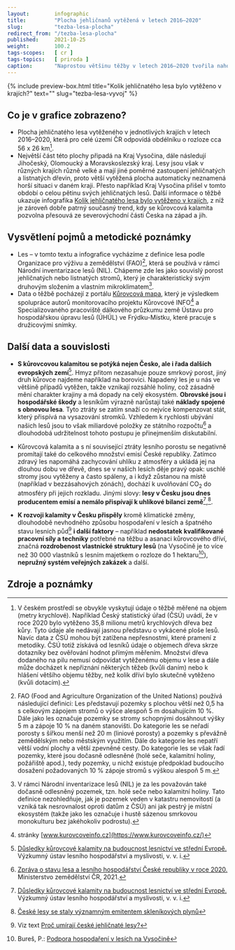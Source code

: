 ```yaml
---
layout:        infographic
title:         "Plocha jehličnanů vytěžená v letech 2016–2020"
slug:          "tezba-lesa-plocha"
redirect_from: "/tezba-lesa-plocha"
published:     2021-10-25
weight:        100.2
tags-scopes:   [ cr ]
tags-topics:   [ priroda ]
caption:       "Naprostou většinu těžby v letech 2016–2020 tvořila nahodilá těžba, která je převážně spojena s kůrovcovou kalamitou. Těžil se hlavně smrk a nejvíce postižen byl Kraj Vysočina a také Olomoucký a Moravskoslezský kraj."
---
```


{% include preview-box.html
    title="Kolik jehličnatého lesa bylo vytěženo v krajích?"
    text=""
    slug="tezba-lesa-vyvoj"
%}

## Co je v grafice zobrazeno?

- Plocha jehličnatého lesa vytěženého v jednotlivých krajích v letech 2016–2020, která pro celé území ČR odpovídá obdélníku o rozloze cca 56 x 26 km[^1].
- Největší část této plochy připadá na Kraj Vysočina, dále následují Jihočeský, Olomoucký a Moravskoslezský kraj. Lesy jsou však v různých krajích různě velké a mají jiné poměrné zastoupení jehličnatých a listnatých dřevin, proto větší vytěžená plocha automaticky neznamená horší situaci v daném kraji. Přesto například Kraj Vysočina přišel v tomto období o celou pětinu svých jehličnatých lesů. Další informace o těžbě ukazuje infografika [Kolik jehličnatého lesa bylo vytěženo v krajích](/infografiky/tezba-lesa-vyvoj), z níž je zároveň dobře patrný současný trend, kdy se kůrovcová kalamita pozvolna přesouvá ze severovýchodní části Česka na západ a jih.

## Vysvětlení pojmů a metodické poznámky

- Les – v tomto textu a infografice vycházíme z definice lesa podle Organizace pro výživu a zemědělství (FAO)[^10], která se používá v rámci Národní inventarizace lesů (NIL). Chápeme zde les jako souvislý porost jehličnatých nebo listnatých stromů, který je charakteristický svým druhovým složením a vlastním mikroklimatem[^11].
- Data o těžbě pocházejí z portálu [Kůrovcová mapa](https://www.kurovcovamapa.cz/), který je výsledkem spolupráce autorů monitorovacího projektu Kůrovcové INFO[^12] a Specializovaného pracoviště dálkového průzkumu země Ústavu pro hospodářskou úpravu lesů (ÚHÚL) ve Frýdku-Místku, které pracuje s družicovými snímky.

## Další data a souvislosti

- **S kůrovcovou kalamitou se potýká nejen Česko, ale i řada dalších evropských zemí**[^2]. Hmyz přitom nezasahuje pouze smrkový porost, jiný druh kůrovce najdeme například na borovici. Napadený les je u nás ve většině případů vytěžen, takže vznikají rozsáhlé holiny, což zásadně mění charakter krajiny a má dopady na celý ekosystém. **Obrovské jsou i hospodářské škody** a lesníkům výrazně narůstají také **náklady spojené s obnovou lesa**. Tyto ztráty se zatím snaží co nejvíce kompenzovat stát, který přispívá na vysazování stromků. Vzhledem k rychlosti ubývání našich lesů jsou to však miliardové položky ze státního rozpočtu[^3] a dlouhodobá udržitelnost tohoto postupu je přinejmenším diskutabilní.
- Kůrovcová kalamita a s ní související ztráty lesního porostu se negativně promítají také do celkového množství emisí České republiky. Zatímco zdravý les napomáhá zachycování uhlíku z atmosféry a ukládá jej na dlouhou dobu ve dřevě, dnes se v našich lesích děje pravý opak: uschlé stromy jsou vytěženy a často spáleny, a i když zůstanou na místě (například v bezzásahových zónách), dochází k uvolňování CO<sub>2</sub> do atmosféry při jejich rozkladu. Jinými slovy: **lesy v Česku jsou dnes producentem emisí a nemálo přispívají k uhlíkové bilanci země**[^2],[^4].

- **K rozvoji kalamity v Česku přispěly** kromě klimatické změny, dlouhodobě nevhodného způsobu hospodaření v lesích a špatného stavu lesních půd[^5] **i další faktory** – například **nedostatek kvalifikované pracovní síly a techniky** potřebné na těžbu a asanaci kůrovcového dříví, značná **rozdrobenost vlastnické struktury lesů** (na Vysočině je to více než 30 000 vlastníků s lesním majetkem o rozloze do 1 hektaru[^6]), **nepružný systém veřejných zakázek** a další.

## Zdroje a poznámky

[^1]: V českém prostředí se obvykle vyskytují údaje o těžbě měřené na objem (metry krychlové). Například Český statistický úřad (ČSÚ) uvádí, že v roce 2020 bylo vytěženo 35,8 milionu metrů krychlových dřeva bez kůry. Tyto údaje ale nedávají jasnou představu o vykácené ploše lesů. Navíc data z ČSÚ mohou být zatížena nepřesnostmi, které pramení z metodiky. ČSÚ totiž získává od lesníků údaje o objemech dřeva skrze dotazníky bez ověřování hodnot přímým měřením. Množství dřeva dodaného na pilu nemusí odpovídat vytěženému objemu v lese a dále může docházet k nepřiznání některých těžeb (kvůli daním) nebo k hlášení většího objemu těžby, než kolik dříví bylo skutečně vytěženo (kvůli dotacím).

[^2]: [Důsledky kůrovcové kalamity na budoucnost lesnictví ve střední Evropě.](https://www.vulhm.cz/dusledky-kurovcove-kalamity-na-budoucnost-lesnictvi-ve-stredni-evrope/) Výzkumný ústav lesního hospodářství a myslivosti, v. v. i. 

[^3]: [Zpráva o stavu lesa a lesního hospodářství České republiky v roce 2020.](https://eagri.cz/public/web/file/688968/Zprava_o_stavu_lesa_2020_web.pdf) Ministerstvo zemědělství ČR, 2021.

[^4]: [České lesy se staly významným emitentem skleníkových plynů](https://ekolist.cz/cz/publicistika/nazory-a-komentare/jakubn-hruska-ceske-lesy-se-staly-vyznamnym-emitentem-sklenikovych-plynu)

[^5]: Viz text [Proč umírají české jehličnaté lesy?](/explainery/umirani-ceskych-lesu)

[^6]: Bureš, P.: [Podpora hospodaření v lesích na Vysočině](https://www.lesprace.cz/casopis-lesnicka-prace-archiv/rocnik-88-2009/lesnicka-prace-c-4-09/podpora-hospodareni-v-lesich-na-vysocine)

[^10]: FAO (Food and Agriculture Organization of the United Nations) používá následující definici: Les představují pozemky s plochou větší než 0,5 ha s celkovým zápojem stromů o výšce alespoň 5 m dosahujícím 10 %. Dále jako les označuje pozemky se stromy schopnými dosáhnout výšky 5 m a zápoje 10 % na daném stanovišti. Do kategorie les se neřadí porosty s šířkou menší než 20 m (liniové porosty) a pozemky s převážně zemědělským nebo městským využitím. Dále do kategorie les nepatří větší vodní plochy a větší zpevněné cesty. Do kategorie les se však řadí pozemky, které jsou dočasně odlesněné (holé seče, kalamitní holiny, požářiště apod.), tedy pozemky, u nichž existuje předpoklad budoucího dosažení požadovaných 10 % zápoje stromů s výškou alespoň 5 m.

[^11]: V rámci Národní inventarizace lesů (NIL) je za les považován také dočasně odlesněný pozemek, tzn. holé seče nebo kalamitní holiny. Tato definice nezohledňuje, jak je pozemek veden v katastru nemovitostí (a vzniká tak nesrovnalost oproti datům z ČSÚ) ani jak pestrý je místní ekosystém (takže jako les označuje i hustě sázenou smrkovou monokulturu bez jakéhokoliv podrostu).

[^12]: stránky [www.kurovcoveinfo.cz](https://www.kurovcoveinfo.cz/)
